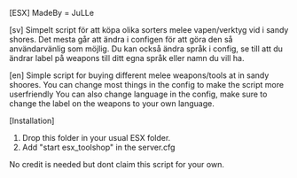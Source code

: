 [ESX]
MadeBy = JuLLe

[sv]
Simpelt script för att köpa olika sorters melee vapen/verktyg vid i sandy shores.
Det mesta går att ändra i configen för att göra den så användarvänlig som möjlig.
Du kan också ändra språk i config, se till att du ändrar label på weapons till ditt
egna språk eller namn du vill ha.

[en]
Simple script for buying different melee weapons/tools at in sandy shoores.
You can change most things in the config to make the script more userfriendly
You can also change language in the config, make sure to change the label on the
weapons to your own language.

[Installation]
1. Drop this folder in your usual ESX folder.
2. Add "start esx_toolshop" in the server.cfg

No credit is needed but dont claim this script for your own.
